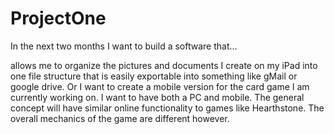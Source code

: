 # ProjectOne

In the next two months I want to build a software that... 

allows me to organize the pictures and documents I create on my iPad into one file structure that is easily exportable into something like gMail or google drive. Or I want to create a mobile version for the card game I am currently working on. I want to have both a PC and mobile. The general concept will have similar online functionality to games like Hearthstone. The overall mechanics of the game are different however.